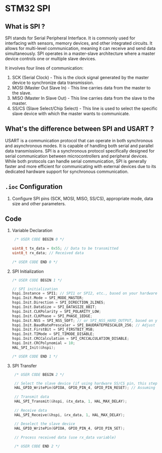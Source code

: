 # STM32 SPI

## What is SPI ?

SPI stands for Serial Peripheral Interface. It is commonly used for interfacing with sensors, memory devices, and other
integrated circuits. It allows for multi-level communication, meaning it can receive and send data simultaneously. 
SPI operates in a master-slave architecture where a master device controls one or multiple slave devices. 

It involves four lines of communication:

1. SCK (Serial Clock) - This is the clock signal generated by the master device to synchronize data transmission.
2. MOSI (Master Out Slave In) - This line carries data from the master to the slave.
3. MISO (Master In Slave Out) - This line carries data from the slave to the master.
4. SS/CS (Slave Select/Chip Select) - This line is used to select the specific slave device with which the master wants to communicate.

## What's the difference between SPI and USART ?

USART is a communication protocol that can operate in both synchronous and asynchronous modes. It is capable of handling both 
serial and parallel data transmissions. SPI is a synchronous protocol specifically designed for serial communication between 
microcontrollers and peripheral devices. While both protocols can handle serial communication, SPI is generally faster and more
efficient for communicating with external devices due to its dedicated hardware support for synchronous communication.

## `.ioc` Configuration

1. Configure SPI pins (SCK, MOSI, MISO, SS/CS), appropriate mode, data size and other parameters. 
  
## Code

1. Variable Declaration

    ```C
     /* USER CODE BEGIN 0 */
  
    uint8_t tx_data = 0x55; // Data to be transmitted
    uint8_t rx_data; // Received data
  
    /* USER CODE END 0 */
     ```

2. SPI Initialization

     ```C
     /* USER CODE BEGIN 1 */
     
    // SPI initialization
    hspi.Instance = SPI1; // SPI1 or SPI2, etc., based on your hardware configuration
    hspi.Init.Mode = SPI_MODE_MASTER;
    hspi.Init.Direction = SPI_DIRECTION_2LINES;
    hspi.Init.DataSize = SPI_DATASIZE_8BIT;
    hspi.Init.CLKPolarity = SPI_POLARITY_LOW;
    hspi.Init.CLKPhase = SPI_PHASE_1EDGE;
    hspi.Init.NSS = SPI_NSS_SOFT; // or SPI_NSS_HARD_OUTPUT, based on your setup
    hspi.Init.BaudRatePrescaler = SPI_BAUDRATEPRESCALER_256; // Adjust as needed for your setup
    hspi.Init.FirstBit = SPI_FIRSTBIT_MSB;
    hspi.Init.TIMode = SPI_TIMODE_DISABLE;
    hspi.Init.CRCCalculation = SPI_CRCCALCULATION_DISABLE;
    hspi.Init.CRCPolynomial = 10;
    HAL_SPI_Init(&hspi);
     
    /* USER CODE END 1 */
     ```

3. SPI Transfer

   ```C
    /* USER CODE BEGIN 2 */
   
    // Select the slave device (if using hardware SS/CS pin, this step might not be needed)
    HAL_GPIO_WritePin(GPIOA, GPIO_PIN_4, GPIO_PIN_RESET); // Assuming GPIOA Pin 4 is used as SS/CS
    
    // Transmit data
    HAL_SPI_Transmit(&hspi, &tx_data, 1, HAL_MAX_DELAY);
    
    // Receive data
    HAL_SPI_Receive(&hspi, &rx_data, 1, HAL_MAX_DELAY);
    
    // Deselect the slave device
    HAL_GPIO_WritePin(GPIOA, GPIO_PIN_4, GPIO_PIN_SET);
    
    // Process received data (use rx_data variable)
   
    /* USER CODE END 2 */
   ``` 
